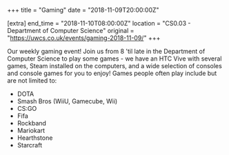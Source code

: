 +++
title = "Gaming"
date = "2018-11-09T20:00:00Z"

[extra]
end_time = "2018-11-10T08:00:00Z"
location = "CS0.03 - Department of Computer Science"
original = "https://uwcs.co.uk/events/gaming-2018-11-09/"
+++

Our weekly gaming event\! Join us from 8 'til late in the Department of Computer Science to play some games - we have an HTC Vive with several games, Steam installed on the computers, and a wide selection of consoles and console games for you to enjoy\! Games people often play include but are not limited to:

  - DOTA  
  - Smash Bros (WiiU, Gamecube, Wii)  
  - CS:GO  
  - Fifa  
  - Rockband  
  - Mariokart  
  - Hearthstone  
  - Starcraft

